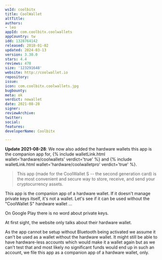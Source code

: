 ```yaml
---
wsId: coolbitx
title: CoolWallet
altTitle: 
authors:
- leo
appId: com.coolbitx.coolwallets
appCountry: tw
idd: 1328764142
released: 2018-01-02
updated: 2024-03-13
version: 3.30.0
stars: 4.4
reviews: 478
size: '123291648'
website: http://coolwallet.io
repository: 
issue: 
icon: com.coolbitx.coolwallets.jpg
bugbounty: 
meta: ok
verdict: nowallet
date: 2021-08-28
signer: 
reviewArchive: 
twitter: 
social: 
features: 
developerName: Coolbitx

---
```


**Update 2021-08-28**: We now also added the hardware wallets this app is the
companion app for,
{% include walletLink.html wallet='hardware/coolwallets' verdict='true' %} and
{% include walletLink.html wallet='hardware/coolwalletpro' verdict='true' %}.

> This app (made for the CoolWallet S -- the second generation card) is the most convenient and secure way to store, receive, and send your cryptocurrency assets.

This app is the companion app of a hardware wallet. If it doesn't manage private
keys itself, it's not a wallet. Let's see if it can be used without the
"CoolWallet S" hardware wallet ...

On Google Play there is no word about private keys.

At first sight, the website only talks about their hardware wallet.

As the app cannot be setup without Bluetooth being activated we assume it can't
be used as a wallet without the hardware wallet. It might still be able to have
hardware-less accounts which would make it a wallet again but as we can't test
that and most likely no significant funds would end up in such an account, we
file this app as a companion app of a hardware wallet, only.
